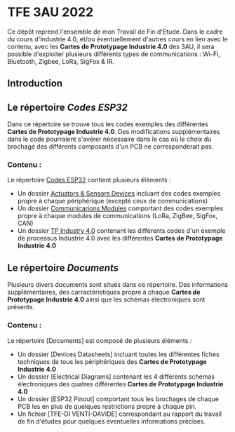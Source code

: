 # TFE 3AU 2022
Ce dépôt reprend l'ensemble de mon Travail de Fin d'Etude. Dans le cadre du cours d'Industrie 4.0, et/ou éventuellement d'autres cours en lien avec le contenu, avec les **Cartes de Prototypage Industrie 4.0** des 3AU, il sera possible d'exploiter plusieurs différents types de communications : Wi-Fi, Bluetooth, Zigbee, LoRa, SigFox & IR.

## Introduction


## Le répertoire *Codes ESP32*
Dans ce répertoire se trouve tous les codes exemples des différentes **Cartes de Prototypage Industrie 4.0**. Des modifications supplémentaires dans le code pourraient s'avérer nécessaire dans le cas où le choix du brochage des différents composants d'un PCB ne corresponderait pas.

### Contenu :
Le répertoire [Codes ESP32](https://github.com/DavideDiVenti/TFE-3AU-2022/tree/master/Codes%20ESP32) contient plusieurs éléments :
* Un dossier [Actuators & Sensors Devices](https://github.com/DavideDiVenti/TFE-3AU-2022/tree/master/Codes%20ESP32/Actuators%20%26%20Sensors%20Devices) incluant des codes exemples propre à chaque périphérique (excepté ceux de communications)
* Un dossier [Communicarions Modules](https://github.com/DavideDiVenti/TFE-3AU-2022/tree/master/Codes%20ESP32/Communications%20Modules) comportant des codes exemples propre à chaque modules de communications (LoRa, ZigBee, SigFox, CAN)
* Un dossier [TP Industry 4.0](https://github.com/DavideDiVenti/TFE-3AU-2022/tree/master/Codes%20ESP32/TP%20Industry%204.0) contenant les différents codes d'un exemple de processus Industrie 4.0 avec les différentes **Cartes de Prototypage Industrie 4.0**

## Le répertoire *Documents*
Plusieurs divers documents sont situés dans ce répertoire. Des informations supplémentaires, des carractéristiques propre à chaque **Cartes de Prototypage Industrie 4.0** ainsi que les schémas électroniques sont présents.

### Contenu :
Le répertoire [Documents] est composé de plusieurs éléments :
* Un dossier [Devices Datasheets] incluant toutes les différentes fiches techniques de tous les périphériques des **Cartes de Prototypage Industrie 4.0**
* Un dossier [Electrical Diagrams] contenant les 4 différents schémas électroniques des quatres différentes **Cartes de Prototypage Industrie 4.0**
* Un dossier [ESP32 Pinout] comportant tous les brochages de chaque PCB les en plus de quelques restrictions propre à chaque pin.
* Un fichier [TFE-DI VENTI-DAVIDE] correspondant au rapport du travail de fin d'études pour quelques éventuelles informations précises.

